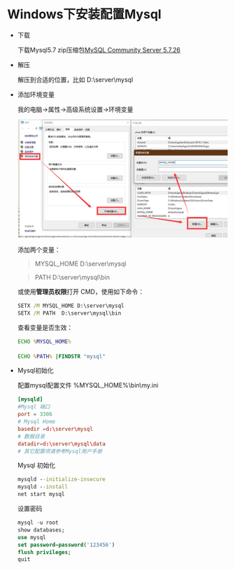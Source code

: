 # Windows下安装配置Mysql

* 下载

    下载Mysql5.7 zip压缩包[MySQL Community Server 5.7.26](https://dev.mysql.com/downloads/mysql/5.7.html#downloads)

* 解压
  
  解压到合适的位置，比如 D:\server\mysql

* 添加环境变量
  
  我的电脑->属性->高级系统设置->环境变量

  ![image](./属性.png)
  
  添加两个变量：
  > MYSQL_HOME D:\server\mysql

  > PATH D:\server\mysql\bin

  或使用**管理员权限**打开 CMD，使用如下命令：

  ```bat
  SETX /M MYSQL_HOME D:\server\mysql
  SETX /M PATH  D:\server\mysql\bin
  ```
  查看变量是否生效：

  ```bat
  ECHO %MYSQL_HOME%

  ECHO %PATH% |FINDSTR "mysql"
  ```

* Mysql初始化
  
  配置mysql配置文件 %MYSQL_HOME%\bin\my.ini

  ```conf
  [mysqld]
  #Mysql 端口
  port = 3306
  # Mysql Home
  basedir =d:\server\mysql
  # 数据目录
  datadir=d:\server\mysql\data
  # 其它配置项请参考Mysql用户手册


  ```
  Mysql 初始化
  ```bat
  mysqld --initialize-insecure
  mysqld --install
  net start mysql
  ```
  设置密码
  ```sql
  mysql -u root 
  show databases;
  use mysql
  set password=password('123456')
  flush privileges;
  quit
  ```
